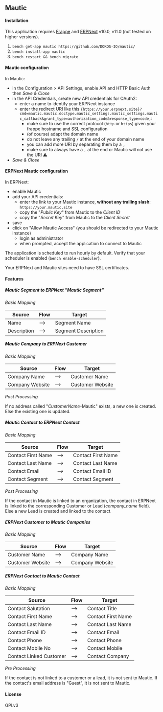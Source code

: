 ## Mautic

#### Installation

This application requires [Frappe](https://github.com/frappe/frappe) and [ERPNext](https://github.com/frappe/erpnext) v10.0, v11.0 (not tested on higher versions).

1. `bench get-app mautic https://github.com/DOKOS-IO/mautic/`
2. `bench install-app mautic`
3. `bench restart && bench migrate`

#### Mautic configuration

In Mautic:
* in the Configuration > API Settings, enable API and HTTP Basic Auth then _Save & Close_
* in the API Credentials, create new API credentials for OAuth2:
  * enter a name to identify your ERPNext instance
  * enter the redirect URI like this `{https://your.erpnext.site}?cmd=mautic.mautic.doctype.mautic_settings.mautic_settings.mautic_callback&grant_type=authorization_code&response_type=code,`:
    * make sure to use the correct protocol (`http` or `https`) given your frappe hostname and SSL configuration
    * (of course) adapt the domain name
    * do not leave any trailing `/` at the end of your domain name
    * you can add more URI by separating them by a `,`
    * make sure to always have a `,` at the end or Mautic will not use the URI :warning:
* _Save & Close_


#### ERPNext Mautic configuration

In ERPNext:
* enable Mautic
* add your API credentials:
  * enter the link to your Mautic instance, **without any trailing slash**: `https://your.mautic.site`
  * copy the "_Public Key_" from Mautic to the _Client ID_
  * copy the "_Secret Key_" from Mautic to the _Client Secret_
* save
* click on "Allow Mautic Access" (you should be redirected to your Mautic instance)
  * login as administrator
  * when prompted, accept the application to connect to Mautic

The application is scheduled to run hourly by default.
Verify that your scheduler is enabled (`bench enable-scheduler`).

Your ERPNext and Mautic sites need to have SSL certificates.

#### Features

##### Mautic Segment to ERPNext "Mautic Segment"

*Basic Mapping*  

|Source|Flow|Target|
|---|---|---|
|Name| --> |Segment Name|
|Description| --> |Segment Description|

##### Mautic Company to ERPNext Customer

*Basic Mapping*  

|Source|Flow|Target|
|---|---|---|
|Company Name| --> |Customer Name|
|Company Website| --> |Customer Website|

*Post Processing*  

If no address called "*CustomerName*-Mautic" exists, a new one is created.  
Else the existing one is updated.

##### Mautic Contact to ERPNext Contact

*Basic Mapping*  

|Source|Flow|Target|
|---|---|---|
|Contact First Name| --> |Contact First Name|
|Contact Last Name| --> |Contact Last Name|
|Contact Email| --> |Contact Email ID|
|Contact Segment| --> |Contact Segment| (Only one segment is synchronized for now)

*Post Processing*  

If the contact in Mautic is linked to an organization, the contact in ERPNext is linked to the corresponding Customer or Lead (*company_name* field).  
Else a new Lead is created and linked to the contact.

##### ERPNext Customer to Mautic Companies

*Basic Mapping*  

|Source|Flow|Target|
|---|---|---|
|Customer Name| --> |Company Name|
|Customer Website| --> |Company Website|

##### ERPNext Contact to Mautic Contact

*Basic Mapping*  

|Source|Flow|Target|
|---|---|---|
|Contact Salutation| --> |Contact Title|
|Contact First Name| --> |Contact First Name|
|Contact Last Name| --> |Contact Last Name|
|Contact Email ID| --> |Contact Email|
|Contact Phone| --> |Contact Phone|
|Contact Mobile No| --> |Contact Mobile|
|Contact Linked Customer| --> |Contact Company|

*Pre Processing*

If the contact is not linked to a customer or a lead, it is not sent to Mautic.
If the contact's email address is "Guest", it is not sent to Mautic.

#### License
GPLv3
